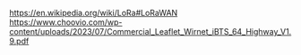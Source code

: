 https://en.wikipedia.org/wiki/LoRa#LoRaWAN
https://www.choovio.com/wp-content/uploads/2023/07/Commercial_Leaflet_Wirnet_iBTS_64_Highway_V1.9.pdf
